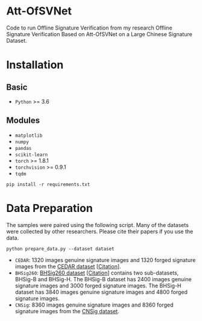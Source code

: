 # Att-OfSVNet

Code to run Offline Signature Verification from my research Offline Signature Verification Based on Att-OfSVNet on a Large Chinese Signature Dataset.


# Installation

## Basic

- `Python` >= 3.6

## Modules

- `matplotlib`
- `numpy`
- `pandas`
- `scikit-learn`
- `torch` >= 1.8.1
- `torchvision` >= 0.9.1
- `tqdm`

```shell
pip install -r requirements.txt
```


# Data Preparation

The samples were paired using the following script. Many of the datasets were collected by other researchers. Please cite their papers if you use the data.

```shell
python prepare_data.py --dataset dataset
```

- `CEDAR`: 1320 images genuine signature images and 1320 forged signature images from the [CEDAR dataset](https://cedar.buffalo.edu/NIJ/data/) [[Citation](https://github.com/Cancoekfai/Att-OfSVNet/blob/main/datasets/bibtex/CEDAR.tex)].
- `BHSig260`: [BHSig260 dataset](https://drive.google.com/file/d/0B29vNACcjvzVc1RfVkg5dUh2b1E/edit?resourcekey=0-MUNnTzBi4h_VE0J84NDF3Q) [[Citation](https://github.com/Cancoekfai/Att-OfSVNet/blob/main/datasets/bibtex/BHSig.tex)] contains two sub-datasets, BHSig-B and BHSig-H. The BHSig-B dataset has 2400 images genuine signature images and 3000 forged signature images. The BHSig-H dataset has 3840 images genuine signature images and 4800 forged signature images.
- `CNSig`: 8360 images genuine signature images and 8360 forged signature images from the [CNSig dataset](https://drive.google.com/file/d/1Co6eQi42FA1Nwa2L3_4lp1xaVR-Yb1nw/view?usp=drive_link).
